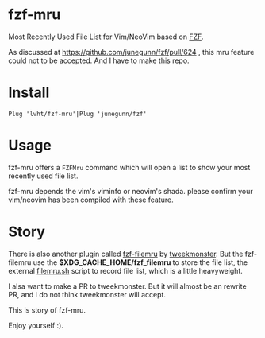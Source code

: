 # fzf-mru

Most Recently Used File List for Vim/NeoVim based on [FZF](https://github.com/junegunn/fzf).

As discussed at https://github.com/junegunn/fzf/pull/624 , this mru feature 
could not to be accepted. And I have to make this repo.

# Install

```
Plug 'lvht/fzf-mru'|Plug 'junegunn/fzf'
```

# Usage

fzf-mru offers a `FZFMru` command which will open a list to show your
most recently used file list. 

fzf-mru depends the vim's viminfo or neovim's shada. please confirm your 
vim/neovim has been compiled with these feature.


# Story
There is also another plugin called [fzf-filemru](https://github.com/tweekmonster/fzf-filemru)
by [tweekmonster](https://github.com/tweekmonster). But the fzf-filemru 
use the **$XDG_CACHE_HOME/fzf_filemru** to store the file list,
the external [filemru.sh](https://github.com/tweekmonster/fzf-filemru/blob/master/bin/filemru.sh) script
to record file list, which is a little heavyweight.

I alsa want to make a PR to tweekmonster. But it will almost be an rewrite PR, 
and I do not think tweekmonster will accept.

This is story of fzf-mru.

Enjoy yourself :).
